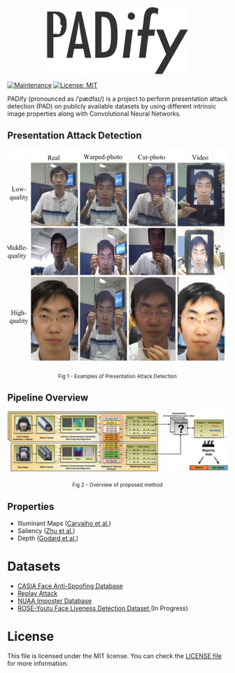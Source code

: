 <p align="center"><img src="spoopy/docs/figs/logo.png"></p>


[![Maintenance](https://img.shields.io/badge/Maintained%3F-yes-green.svg)](https://GitHub.com/bresan/spoopy/graphs/commit-activity)  [![License: MIT](https://img.shields.io/badge/License-MIT-yellow.svg)](https://opensource.org/licenses/MIT)

PADify (pronounced as /ˈpædfaɪ/) is a project to perform presentation attack detection (PAD) on publicly available datasets by using different intrinsic image properties along with Convolutional Neural Networks.

## Presentation Attack Detection
<p align="center"><img src="spoopy/docs/figs/examples.png"></p>
  <p align="center">
<sub>Fig 1 - Examples of Presentation Attack Detection</sub>



## Pipeline Overview
<p align="center"><img src="spoopy/docs/figs/pipeline.png"></p>
  <p align="center">
<sub>Fig 2 - Overview of proposed method</sub>


## Properties

- Illuminant Maps ([Carvalho et al.](https://ieeexplore.ieee.org/document/6522874/))
- Saliency ([Zhu et al.](https://ieeexplore.ieee.org/document/6909756))
- Depth ([Godard et al.](https://arxiv.org/abs/1609.03677))

# Datasets

- [CASIA Face Anti-Spoofing Database](http://www.cbsr.ia.ac.cn/english/Databases.asp)
- [Replay Attack](https://www.idiap.ch/dataset/replayattack)
- [NUAA Imposter Database](http://parnec.nuaa.edu.cn/xtan/data/nuaaimposterdb.html)
- [ROSE-Youtu Face Liveness Detection Dataset
](http://rose1.ntu.edu.sg/datasets/faceLivenessDetection.asp) (In Progress)

# License

This file is licensed under the MIT license. You can check the [LICENSE file](https://github.com/bresan/PADify/LICENSE) for more information.